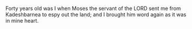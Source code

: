 Forty years old was I when Moses the servant of the LORD sent me from Kadeshbarnea to espy out the land; and I brought him word again as it was in mine heart.
